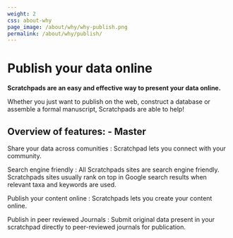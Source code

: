 ```yaml
---
weight: 2
css: about-why
page_image: /about/why/why-publish.png
permalink: /about/why/publish/
---
```


# Publish your data online

**Scratchpads are an easy and effective way to present your data online.**

Whether you just want to publish on the web, construct a database or assemble a
formal manuscript, Scratchpads are able to help!

## Overview of features: - Master

Share your data across comunities : Scratchpad lets you connect with your
community.

Search engine friendly : All Scratchpads sites are search engine friendly.
Scratchpads sites usually rank on top in Google search results when relevant
taxa and keywords are used.

Publish your content online : Scratchpads lets you create your content online.

Publish in peer reviewed Journals : Submit original data present in your
scratchpad directly to peer-reviewed journals for publication.
